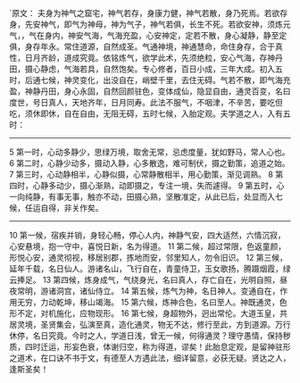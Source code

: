 `原文：
夫身为神气之窟宅，神气若存，身康力健，神气若散，身乃死焉。若欲存身，先安神气，即气为神母，神为气子，神气若俱，长生不死。若欲安神，须炼元气，，气在身内，神安气海，气海充盈，心安神定，定若不散，身心凝静，静至定俱，身存年永。常住道源，自然成圣。气通神境，神通慧命，命住身存，合于真性，日月齐龄，道成究竟。依铭炼气，欲学此术，先须绝粒，安心气海，存神丹田，摄心静虑，气海若具，自然饱矣。专心修者，百日小成，三年大成。初入五时，后通七候，神灵变化，出没自在，峭壁千里，去住无碍。气若不散，即气海充盈，神静丹田，身心永固，自然回颜驻色，变体成仙，隐显自由，通灵百变，名曰度世，号日真人，天地齐年，日月同寿。此法不服气，不咽津，不辛苦，要吃但吃，须休即休，自在自由，无阻无碍，五时七候，入胎定观。夫学道之人，入有五时：
********************************************
5 	第一时，心动多静少，思绿万境，取舍无常，忌虑度量，犹如野马，常人心也。
6 	第二时，心静少动多，摄动入静，心多散逸，难可制伏，摄之勤策，追道之始。
7 	第三时，心动静相半，心静似摄，心常静散相半，用心勤策，渐见调熟。
8 	第四时，心静多动少，摄心渐熟，动即摄之，专注一境，失而遽得。
9 	第五时，心一向纯静，有事无事，触亦不动，田摄心熟，坚散准定，从此已后，处显而入七候，任运自得，非关作矣。
*********************
10 	第一候，宿疾并销，身轻心畅，停心人内，神静气安，四大适然，六情沉寂，心安悬境，抱一守中，喜悦日新，名为得道。
11 	第二候，超过常限，色返童颜，形悦心安，通灵彻视，移居别郡，拣地而安，邻里知人，勿令旧识。
12 	第三候，延年千载，名日仙人。游诸名山，飞行自在，青童侍卫，玉女歌扬，腾蹑烟霞，绿云捧足。
13 	第四候，炼身成气，气绕身光，名曰真人，存亡自在，光明自照，昼夜常明，游诸洞宫，诸仙侍立。
14 	第五候，炼气为神，名日神人。变通自在，作用无穷，力动乾坤，移山竭海。
15 	第六候，炼神合色，名曰至人。神既通灵，色形不定，对机施化，应物现形。
16 	第七候，身超物外，迥出常伦。大道玉皇，共居灵境，圣贤集会，弘演至真，造化通灵，物无不达，修行至此，方到道源。万行休停，名日究竟。今时之人，学道日浅，曾无一候，何得通灵？理守愚情，保持秽质，四时迁运，形妄色衰，体谢归空，称为得道，谬矣！此胎息定观，是留神驻形之道术，在口诀不书于文，有德至人方遇此法，细详留意，必获无疑。贤达之人，逢斯圣矣！